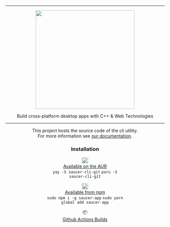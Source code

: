 <hr>

<div align="center"> 
    <img src="https://raw.githubusercontent.com/saucer/saucer/dev/assets/logo.png" height=312/>
</div>

<p align="center"> 
    Build cross-platform desktop apps with C++ & Web Technologies 
</p>

---

<div align="center"> 
    
This project hosts the source code of the cli utility.  
For more information see [our documentation](https://saucer.github.io/).

### Installation

<img src="https://www.vectorlogo.zone/logos/archlinux/archlinux-icon.svg" height=20/><br/>
[Available on the AUR](https://aur.archlinux.org/packages/saucer-cli-git) <br/>
<code>yay -S saucer-cli-git</code>
<code>paru -S saucer-cli-git</code>

<img src="https://www.vectorlogo.zone/logos/npmjs/npmjs-ar21.svg" height=20/><br/>
[Available from npm](https://www.npmjs.com/package/saucer-app) <br/>
<code>sudo npm i -g saucer-app</code>
<code>sudo yarn global add saucer-app</code>

📦  
[Github Actions Builds](https://github.com/saucer/saucer-cli/actions)

</div> 